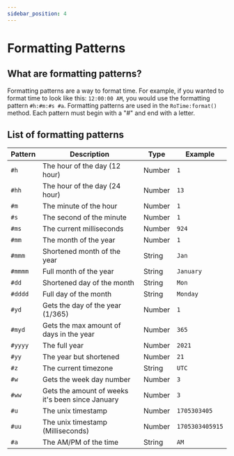 ```yaml
---
sidebar_position: 4
---
```


# Formatting Patterns

## What are formatting patterns?
Formatting patterns are a way to format time. For example, if you wanted to format time to look like this: `12:00:00 AM`, you would use the formatting pattern `#h:#m:#s #a`. Formatting patterns are used in the `RoTime:format()` method. Each pattern must begin with a "#" and end with a letter.

## List of formatting patterns
| Pattern | Description | Type | Example |
| --- | --- | --- | --- |
| `#h` | The hour of the day (12 hour) | Number | `1` |
| `#hh` | The hour of the day (24 hour) | Number | `13` |
| `#m` | The minute of the hour | Number | `1` |
| `#s` | The second of the minute | Number | `1` |
| `#ms` | The current milliseconds | Number | `924` |
| `#mm` | The month of the year | Number | `1` |
| `#mmm` | Shortened month of the year | String | `Jan` |
| `#mmmm` | Full month of the year | String | `January` |
| `#dd` | Shortened day of the month | String | `Mon` |
| `#dddd` | Full day of the month | String | `Monday` |
| `#yd` | Gets the day of the year (1/365) | Number | `1` |
| `#myd` | Gets the max amount of days in the year | Number | `365` |
| `#yyyy` | The full year | Number | `2021` |
| `#yy` | The year but shortened | Number | `21` |
| `#z` | The current timezone | String | `UTC` |
| `#w` | Gets the week day number | Number | `3` |
| `#ww` | Gets the amount of weeks it's been since January | Number | `3` |
| `#u` | The unix timestamp | Number | `1705303405` |
| `#uu` | The unix timestamp (Milliseconds) | Number | `1705303405915` |
| `#a` | The AM/PM of the time | String | `AM` |